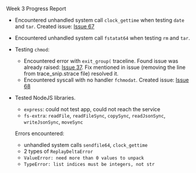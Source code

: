 Week 3 Progress Report

- Encountered unhandled system call `clock_gettime` when testing `date` and `tar`. 
  Created issue: [Issue 67](https://github.com/pkmoore/rrapper/issues/67)
  
- Encountered unhandled system call `fstatat64` when testing `rm` and `tar`.

- Testing `chmod`:
    - Encountered error with `exit_group(` traceline. Found issue was already raised: [Issue 37](https://github.com/pkmoore/rrapper/issues/37). Fix mentioned in issue (removing the line from trace_snip.strace file) resolved it. 
    - Encountered syscall with no handler `fchmodat`. Created issue: [Issue 68](https://github.com/pkmoore/rrapper/issues/68)

- Tested NodeJS libraries.
  - `express`: could not test app, could not reach the service
  - `fs-extra`: `readFile`, `readFileSync`, `copySync`, `readJsonSync`, `writeJsonSync`, `moveSync`
  
  Errors encountered: 
    - unhandled system calls `sendfile64`, `clock_gettime` 
    - 2 types of `ReplayDeltaError`
    - `ValueError: need more than 0 values to unpack`
    - `TypeError: list indices must be integers, not str`
